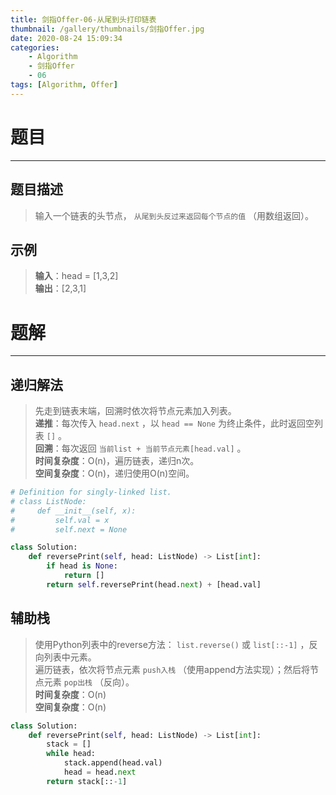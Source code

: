 ```yaml
---
title: 剑指Offer-06-从尾到头打印链表
thumbnail: /gallery/thumbnails/剑指Offer.jpg
date: 2020-08-24 15:09:34
categories:
    - Algorithm  
    - 剑指Offer  
    - 06
tags: [Algorithm, Offer]
---
```


# 题目
---
## 题目描述
> 输入一个链表的头节点， `从尾到头反过来返回每个节点的值` （用数组返回）。
<!-- more -->

## 示例
> **输入**：head = [1,3,2]  
> **输出**：[2,3,1]  

# 题解
---
## 递归解法
> 先走到链表末端，回溯时依次将节点元素加入列表。  
> **递推**：每次传入 `head.next` ，以 `head == None` 为终止条件，此时返回空列表 `[]` 。  
> **回溯**：每次返回 `当前list + 当前节点元素[head.val]` 。  
> **时间复杂度**：O(n)，遍历链表，递归n次。  
> **空间复杂度**：O(n)，递归使用O(n)空间。  

```python
# Definition for singly-linked list.
# class ListNode:
#     def __init__(self, x):
#         self.val = x
#         self.next = None

class Solution:
    def reversePrint(self, head: ListNode) -> List[int]:
        if head is None:
            return []
        return self.reversePrint(head.next) + [head.val]
```

## 辅助栈
> 使用Python列表中的reverse方法： `list.reverse()` 或 `list[::-1]` ，反向列表中元素。  
> 遍历链表，依次将节点元素 `push入栈` （使用append方法实现）；然后将节点元素 `pop出栈` （反向）。  
> **时间复杂度**：O(n)  
> **空间复杂度**：O(n)  

```python
class Solution:
    def reversePrint(self, head: ListNode) -> List[int]:
        stack = []
        while head:
            stack.append(head.val)
            head = head.next
        return stack[::-1]
```

